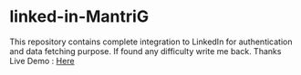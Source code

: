 linked-in-MantriG
=================

This repository contains complete integration to LinkedIn for authentication and data fetching purpose. If found any difficulty write me back. Thanks  
Live Demo : <a href="http://linkedin-mantrig.herokuapp.com/" target="#blank">Here </a>
